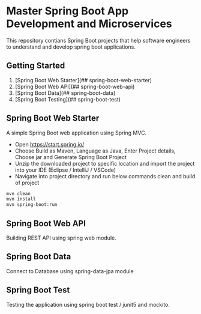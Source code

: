# Master Spring Boot App Development and Microservices
This repository contians Spring Boot projects that help software engineers to understand and develop spring boot applications.

## Getting Started
1. [Spring Boot Web Starter](## spring-boot-web-starter)
2. [Spring Boot Web API](## spring-boot-web-api)
3. [Spring Boot Data](## spring-boot-data)
4. [Spring Boot Testing](## spring-boot-test)


## Spring Boot Web Starter
A simple Spring Boot web application using Spring MVC.

- Open https://start.spring.io/
- Choose Build as Maven, Language as Java, Enter Project details, Choose jar and Generate Spring Boot Project
- Unzip the downloaded project to specific location and import the project into your IDE (Eclipse / IntelliJ / VSCode)
- Navigate into project directory and run below commands clean and build of project
```sh
mvn clean
mvn install
mvn spring-boot:run
```

## Spring Boot Web API 
Building REST API using spring web module.

## Spring Boot Data
Connect to Database using spring-data-jpa module

## Spring Boot Test
Testing the application using spring boot test / junit5 and mockito.




